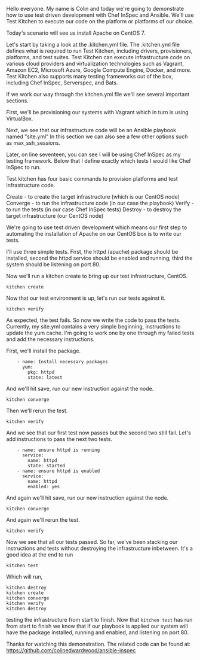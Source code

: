 Hello everyone. My name is Colin and today we're going to demonstrate how to use test driven development with Chef InSpec and Ansible. We'll use Test Kitchen to execute our code on the platform or platforms of our choice.

Today's scenario will see us install Apache on CentOS 7.

Let's start by taking a look at the .kitchen.yml file. The .kitchen.yml file defines what is required to run Test Kitchen, including drivers, provisioners, platforms, and test suites. Test Kitchen can execute infrastructure code on various cloud providers and virtualization technologies such as Vagrant, Amazon EC2, Microsoft Azure, Google Compute Engine, Docker, and more. Test Kitchen also supports many testing frameworks out of the box, including Chef InSpec, Serverspec, and Bats. 

If we work our way through the kitchen.yml file we'll see several important sections. 

First, we'll be provisioning our systems with Vagrant which in turn is using VirtualBox.

Next, we see that our infrastructure code will be an Ansible playbook named "site.yml" In this section we can also see a few other options such as max_ssh_sessions. 

Later, on line seventeen, you can see I will be using Chef InSpec as my testing framework. Below that I define exactly which tests I would like Chef InSpec to run.

Test kitchen has four basic commands to provision platforms and test infrastructure code. 

Create - to create the target infrastructure (which is our CentOS node)
Converge - to run the infrastructure code (in our case the playbook)
Verify - to run the tests (in our case Chef InSpec tests)
Destroy - to destroy the target infrastructure (our CentOS node)

We're going to use test driven development which means our first step to automating the installation of Apache on our CentOS box is to write our tests.

I'll use three simple tests. First, the httpd (apache) package should be installed, second the httpd service should be enabled and running, third the system should be listening on port 80.

Now we'll run a kitchen create to bring up our test infrastructure, CentOS.

`kitchen create`

Now that our test environment is up, let's run our tests against it.

`kitchen verify`

As expected, the test fails. So now we write the code to pass the tests.  Currently, my site.yml contains a very simple beginning, instructions to update the yum cache. I'm going to work one by one through my failed tests and add the necessary instructions.

First, we'll install the package.

```
    - name: Install necessary packages  
      yum:  
        pkg: httpd  
        state: latest  
```

And we'll hit save, run our new instruction against the node.

`kitchen converge`

Then we'll rerun the test.

`kitchen verify`

And we see that our first test now passes but the second two still fail. Let's add instructions to pass the next two tests.

```
    - name: ensure httpd is running
      service:
        name: httpd 
        state: started
    - name: ensure httpd is enabled
      service:
        name: httpd
        enabled: yes
```

And again we'll hit save, run our new instruction against the node.

`kitchen converge`

And again we'll rerun the test.

`kitchen verify`

Now we see that all our tests passed. So far, we've been stacking our instructions and tests without destroying the infrastructure inbetween. It's a good idea at the end to run

`kitchen test`

Which will run,

```
kitchen destroy
kitchen create
kitchen converge
kitchen verify
kitchen destroy
```

testing the infrastructure from start to finish. Now that `kitchen test` has run from start to finish we know that if our playbook is applied our system will have the package installed, running and enabled, and listening on port 80.

Thanks for watching this demonstration. The related code can be found at:
https://github.com/colinedwardwood/ansible-inspec


